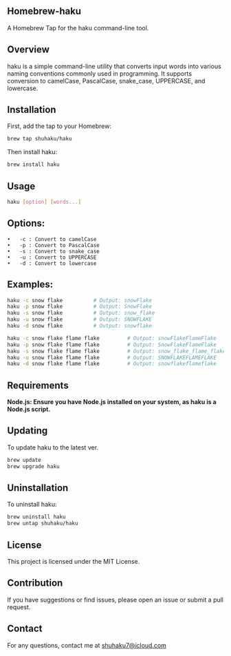 ## Homebrew-haku

A Homebrew Tap for the haku command-line tool.

## Overview

haku is a simple command-line utility that converts input words into various naming conventions commonly used in programming. It supports conversion to camelCase, PascalCase, snake_case, UPPERCASE, and lowercase.

## Installation

First, add the tap to your Homebrew:

```bash
brew tap shuhaku/haku
```

Then install haku:

```bash
brew install haku
```

## Usage

```bash
haku [option] [words...]
```

## Options:

    •	-c : Convert to camelCase
    •	-p : Convert to PascalCase
    •	-s : Convert to snake_case
    •	-u : Convert to UPPERCASE
    •	-d : Convert to lowercase

## Examples:

```bash
haku -c snow flake          # Output: snowFlake
haku -p snow flake          # Output: SnowFlake
haku -s snow flake          # Output: snow_flake
haku -u snow flake          # Output: SNOWFLAKE
haku -d snow flake          # Output: snowflake

haku -c snow flake flame flake         # Output: snowFlakeFlameFlake
haku -p snow flake flame flake         # Output: SnowFlakeFlameFlake
haku -s snow flake flame flake         # Output: snow_flake_flame_flake
haku -u snow flake flame flake         # Output: SNOWFLAKEFLAMEFLAKE
haku -d snow flake flame flake         # Output: snowflakeflameflake
```

## Requirements

**Node.js: Ensure you have Node.js installed on your system, as haku is a Node.js script.**

## Updating

To update haku to the latest ver.

```bash
brew update
brew upgrade haku
```

## Uninstallation

To uninstall haku:

```bash
brew uninstall haku
brew untap shuhaku/haku
```

## License

This project is licensed under the MIT License.

## Contribution

If you have suggestions or find issues, please open an issue or submit a pull request.

## Contact

For any questions, contact me at shuhaku7@icloud.com
